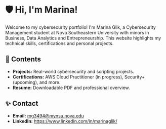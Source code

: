 # 🛡️ Hi, I'm Marina!

Welcome to my cybersecurity portfolio! I'm Marina Glik, a Cybersecurity Management student at Nova Southeastern University with minors in Business, Data Analytics and Entrepreneurship. This website highlights my technical skills, certifications and personal projects.

## 📂 Contents

- **Projects:** Real-world cybersecurity and scripting projects.
- **Certifications:** AWS Cloud Practitioner (in progress), Security+ (upcoming), and more.
- **Resume:** Downloadable PDF and professional overview.


## ✨ Contact

- **Email:** mg3494@mynsu.nova.edu
- **LinkedIn:** https://www.linkedin.com/in/marinaglik/

